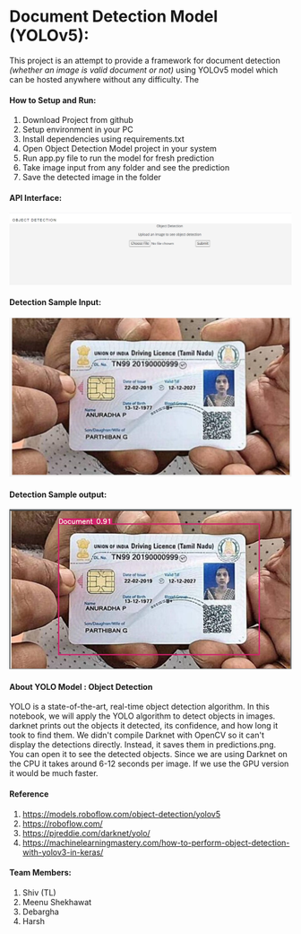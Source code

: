 # Document Detection Model (YOLOv5):
This project is an attempt to provide a framework for document detection *(whether an image is valid document or not)* using YOLOv5 model which can be hosted anywhere without any difficulty. The  

#### How to Setup and Run:
1.	Download Project from github
2.	Setup environment in your PC
3.	Install dependencies using requirements.txt
4.	Open Object Detection Model project in your system
5.	Run app.py file to run the model for fresh prediction
6.	Take image input from any folder and see the prediction
7.  Save the detected image in the folder

#### API Interface:
![Interface](Readme_Images/API.png)

#### Detection Sample Input:
![Input](Readme_Images/Input.png)

#### Detection Sample output:
![Output](Readme_Images/Output.png)

#### About YOLO Model : Object Detection
YOLO is a state-of-the-art, real-time object detection algorithm. In this notebook, we will apply the YOLO algorithm to detect objects in images. darknet prints out the objects it detected, its confidence, and how long it took to find them. We didn't compile Darknet with OpenCV so it can't display the detections directly. Instead, it saves them in predictions.png. You can open it to see the detected objects. Since we are using Darknet on the CPU it takes around 6-12 seconds per image. If we use the GPU version it would be much faster.



#### Reference 
1. https://models.roboflow.com/object-detection/yolov5
2. https://roboflow.com/
3. https://pjreddie.com/darknet/yolo/
4. https://machinelearningmastery.com/how-to-perform-object-detection-with-yolov3-in-keras/

#### Team Members:
1.	Shiv (TL)
2.	Meenu Shekhawat
3.	Debargha
4.	Harsh


